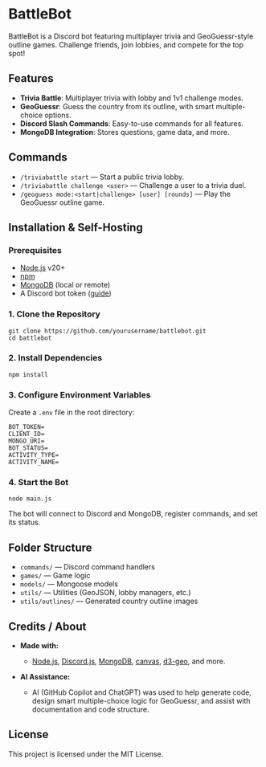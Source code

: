 # BattleBot

BattleBot is a Discord bot featuring multiplayer trivia and GeoGuessr-style outline games. Challenge friends, join lobbies, and compete for the top spot!

## Features

- **Trivia Battle**: Multiplayer trivia with lobby and 1v1 challenge modes.
- **GeoGuessr**: Guess the country from its outline, with smart multiple-choice options.
- **Discord Slash Commands**: Easy-to-use commands for all features.
- **MongoDB Integration**: Stores questions, game data, and more.

## Commands

- `/triviabattle start` — Start a public trivia lobby.
- `/triviabattle challenge <user>` — Challenge a user to a trivia duel.
- `/geoguess mode:<start|challenge> [user] [rounds]` — Play the GeoGuessr outline game.

## Installation & Self-Hosting

### Prerequisites

- [Node.js](https://nodejs.org/) v20+
- [npm](https://www.npmjs.com/)
- [MongoDB](https://www.mongodb.com/) (local or remote)
- A Discord bot token ([guide](https://discord.com/developers/applications))

### 1. Clone the Repository
```
git clone https://github.com/yourusername/battlebot.git 
cd battlebot
```

### 2. Install Dependencies
```
npm install
```

### 3. Configure Environment Variables

Create a `.env` file in the root directory:

```
BOT_TOKEN=
CLIENT_ID=
MONGO_URI=
BOT_STATUS=
ACTIVITY_TYPE=
ACTIVITY_NAME=
```

### 4. Start the Bot
```
node main.js
```
The bot will connect to Discord and MongoDB, register commands, and set its status.

## Folder Structure

- `commands/` — Discord command handlers
- `games/` — Game logic
- `models/` — Mongoose models
- `utils/` — Utilities (GeoJSON, lobby managers, etc.)
- `utils/outlines/` — Generated country outline images

## Credits / About

- **Made with:**  
  - [Node.js](https://nodejs.org/), [Discord.js](https://discord.js.org/), [MongoDB](https://www.mongodb.com/), [canvas](https://www.npmjs.com/package/canvas), [d3-geo](https://github.com/d3/d3-geo), and more.

- **AI Assistance:**  
  - AI (GitHub Copilot and ChatGPT) was used to help generate code, design smart multiple-choice logic for GeoGuessr, and assist with documentation and code structure.

## License

This project is licensed under the MIT License.
